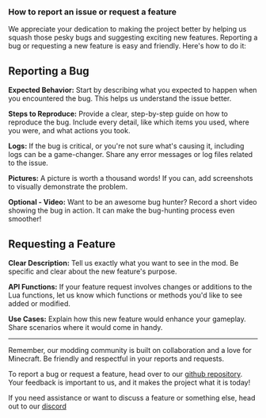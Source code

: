 ### How to report an issue or request a feature


We appreciate your dedication to making the project better by helping us squash those pesky bugs and suggesting exciting new features. Reporting a bug or requesting a new feature is easy and friendly. Here's how to do it:


## Reporting a Bug

**Expected Behavior:** Start by describing what you expected to happen when you encountered the bug. This helps us understand the issue better.

**Steps to Reproduce:** Provide a clear, step-by-step guide on how to reproduce the bug. Include every detail, like which items you used, where you were, and what actions you took.

**Logs:** If the bug is critical, or you're not sure what's causing it, including logs can be a game-changer. Share any error messages or log files related to the issue.

**Pictures:** A picture is worth a thousand words! If you can, add screenshots to visually demonstrate the problem.

**Optional - Video:** Want to be an awesome bug hunter? Record a short video showing the bug in action. It can make the bug-hunting process even smoother!

## Requesting a Feature

**Clear Description:** Tell us exactly what you want to see in the mod. Be specific and clear about the new feature's purpose.

**API Functions:** If your feature request involves changes or additions to the Lua functions, let us know which functions or methods you'd like to see added or modified.

**Use Cases:** Explain how this new feature would enhance your gameplay. Share scenarios where it would come in handy.

<hr/>
Remember, our modding community is built on collaboration and a love for Minecraft. Be friendly and respectful in your reports and requests. 

To report a bug or request a feature, head over to our [github repository](https://github.com/SirEndii/AdvancedPeripherals/issues). Your feedback is important to us, and it makes the project what it is today!

If you need assistance or want to discuss a feature or something else, head out to our [discord](https://discord.intelligence-modding.de/)